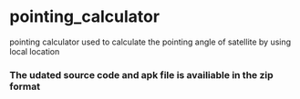 # pointing_calculator
pointing calculator used to calculate the pointing angle of satellite by using local location

### The udated source code and apk file is availiable in the zip format
